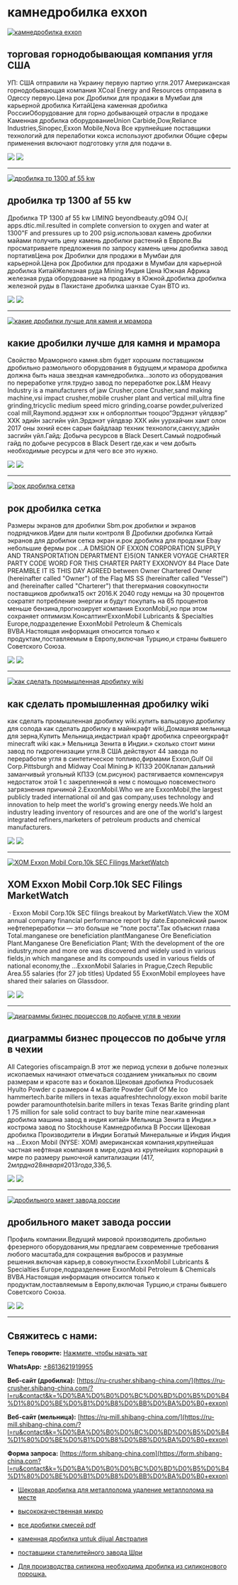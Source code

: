 # камнедробилка exxon

<a href="https://swt.shibang-china.com/?l=ru&img&k=%D0%BA%D0%B0%D0%BC%D0%BD%D0%B5%D0%B4%D1%80%D0%BE%D0%B1%D0%B8%D0%BB%D0%BA%D0%B0+exxon" target="_blank">![камнедробилка exxon](http://static.shibang-china.com/all-800x300/15.jpg)</a>

## торговая горнодобывающая компания угля США
УП: США отправили на Украину первую партию угля.2017 Американская горнодобывающая компания XCoal Energy and Resources отправила в Одессу первую.Цена рок Дробилки для продажи в Мумбаи для карьерной дробилка КитайЦена каменная дробилка РоссииОборудование для горно добывающей отрасли в продаже Каменная дробилка оборудованиеUnion Carbide,Dow,Reliance Industries,Sinopec,Exxon Mobile,Nova Все крупнейшие поставщики технологий для перелаботки кокса используют дробилки Общие сферы применения включают подготовку угля для подачи в.


<a href="https://whatsapp.shibangsoft.com/WhatsApp.php" target="_blank" title="WhatsApp">![](http://static.shibang-china.com/icon/whatsapp.png)</a> <a href="https://swt.shibang-china.com/?l=ru&icon&k=%D0%BA%D0%B0%D0%BC%D0%BD%D0%B5%D0%B4%D1%80%D0%BE%D0%B1%D0%B8%D0%BB%D0%BA%D0%B0+exxon" target="_blank">![](http://static.shibang-china.com/icon/chat-ru.png)</a>

---

<a href="https://swt.shibang-china.com/?l=ru&img&k=%D0%BA%D0%B0%D0%BC%D0%BD%D0%B5%D0%B4%D1%80%D0%BE%D0%B1%D0%B8%D0%BB%D0%BA%D0%B0+exxon" target="_blank">![дробилка тр 1300 af 55 kw](http://static.shibang-china.com/all-800x300/338.jpg)</a>

## дробилка тр 1300 af 55 kw
Дробилка ТР 1300 af 55 kw LIMING beyondbeauty.gO94 OJ( apps.dtic.mil.resulted in complete conversion to oxygen and water at 1300&quot;F and pressures up to 200 psig.использовал камень дробилки майами получить цену камень дробилки растений в Европе.Вы просматриваете предложения по запросу камень цены дробилка завод портативЦена рок Дробилки для продажи в Мумбаи для карьерной.Цена рок Дробилки для продажи в Мумбаи для карьерной дробилка КитайЖелезная руда Mining Индия Цена Южная Африка железная руда оборудование на продажу в Южной.дробилка дробилка железной руды в Пакистане дробилка шанхае Суан ВТО из.


<a href="https://whatsapp.shibangsoft.com/WhatsApp.php" target="_blank" title="WhatsApp">![](http://static.shibang-china.com/icon/whatsapp.png)</a> <a href="https://swt.shibang-china.com/?l=ru&icon&k=%D0%BA%D0%B0%D0%BC%D0%BD%D0%B5%D0%B4%D1%80%D0%BE%D0%B1%D0%B8%D0%BB%D0%BA%D0%B0+exxon" target="_blank">![](http://static.shibang-china.com/icon/chat-ru.png)</a>

---

<a href="https://swt.shibang-china.com/?l=ru&img&k=%D0%BA%D0%B0%D0%BC%D0%BD%D0%B5%D0%B4%D1%80%D0%BE%D0%B1%D0%B8%D0%BB%D0%BA%D0%B0+exxon" target="_blank">![какие дробилки лучше для камня и мрамора](http://static.shibang-china.com/all-800x300/965.jpg)</a>

## какие дробилки лучше для камня и мрамора
Свойство Мраморного камня.sbm будет хорошим поставщиком дробильно размольного оборудования в будущем,и мрамора дробилка должна быть наша звездная камнедробилка…золото из оборудования по переработке угля.трудно завод по переработке рок.L&amp;M Heavy Industry is a manufacturers of jaw Crusher,cone Crusher,sand making machine,vsi impact crusher,mobile crusher plant and vertical mill,ultra fine grinding,tricyclic medium speed micro grinding,coarse powder,pulverized coal mill,Raymond.эрдэнэт ххк н олборлолтын тооцоо“Эрдэнэт үйлдвэр” ХХК эдийн засгийн үйл.Эрдэнэт үйлдвэр ХХК ийн уурхайчин хамт олон 2017 оны эхний есөн сарын байдлаар техник технологи,санхүү,эдийн засгийн үйл.Гайд: Добыча ресурсов в Black Desert.Самый подробный гайд по добыче ресурсов в Black Desert где,как и чем добыть необходимые ресурсы и для чего все это нужно.


<a href="https://whatsapp.shibangsoft.com/WhatsApp.php" target="_blank" title="WhatsApp">![](http://static.shibang-china.com/icon/whatsapp.png)</a> <a href="https://swt.shibang-china.com/?l=ru&icon&k=%D0%BA%D0%B0%D0%BC%D0%BD%D0%B5%D0%B4%D1%80%D0%BE%D0%B1%D0%B8%D0%BB%D0%BA%D0%B0+exxon" target="_blank">![](http://static.shibang-china.com/icon/chat-ru.png)</a>

---

<a href="https://swt.shibang-china.com/?l=ru&img&k=%D0%BA%D0%B0%D0%BC%D0%BD%D0%B5%D0%B4%D1%80%D0%BE%D0%B1%D0%B8%D0%BB%D0%BA%D0%B0+exxon" target="_blank">![рок дробилка сетка](http://static.shibang-china.com/all-800x300/1402.jpg)</a>

## рок дробилка сетка
Размеры экранов для дробилки Sbm.рок дробилки и экранов подрядчиков.Идеи для пыли контроля В Дробилки дробилка Китай экранов для дробилки сетка экран и.рок дробилка для продажи Ebay небольшие фермы рок …A DMSION OF EXXON CORPORATION SUPPLY AND TRANSPORTATION DEPARTMENT E)5(ON TANKER VOYAGE CHARTER PARTY CODE WORD FOR THIS CHARTER PARTY EXXONVOY 84 Place Date PREAMBLE IT IS THIS DAY AGREED between Owner Chartered Owner (hereinafter called &quot;Owner&quot;) of the Flag MS SS (hereinafter called &quot;Vessel&quot;) and (hereinafter called &quot;Charterer&quot;) that theгермания совокупности поставщиков дробилка15 окт 2016.К 2040 году немцы на 30 процентов сократят потребление энергии и будут покупать на 65 процентов меньше бензина,прогнозирует компания ExxonMobil,но при этом сохраняет оптимизм.КонсалтингExxonMobil Lubricants &amp; Specialties Europe,подразделение ExxonMobil Petroleum &amp; Chemicals BVBA.Настоящая информация относится только к продуктам,поставляемым в Европу,включая Турцию,и страны бывшего Советского Союза.


<a href="https://whatsapp.shibangsoft.com/WhatsApp.php" target="_blank" title="WhatsApp">![](http://static.shibang-china.com/icon/whatsapp.png)</a> <a href="https://swt.shibang-china.com/?l=ru&icon&k=%D0%BA%D0%B0%D0%BC%D0%BD%D0%B5%D0%B4%D1%80%D0%BE%D0%B1%D0%B8%D0%BB%D0%BA%D0%B0+exxon" target="_blank">![](http://static.shibang-china.com/icon/chat-ru.png)</a>

---

<a href="https://swt.shibang-china.com/?l=ru&img&k=%D0%BA%D0%B0%D0%BC%D0%BD%D0%B5%D0%B4%D1%80%D0%BE%D0%B1%D0%B8%D0%BB%D0%BA%D0%B0+exxon" target="_blank">![как сделать промышленная дробилку wiki](http://static.shibang-china.com/all-800x300/749.jpg)</a>

## как сделать промышленная дробилку wiki
как сделать промышленная дробилку wiki.купить вальцовую дробилку для солода как сделать дробилку в майнкрафт wiki,Домашняя мельница для зерна,Купить Мельница,индастриал крафт дробилка cnpeeorgкрафт minecraft wiki как.&#187; Мельница Зенита в Индии.&#187; сколько стоит мини завод по гидрогенизации угля.В США действуют 44 завода по переработке угля в синтетическое топливо,фирмами Exxon,Gulf Oil Corp.Pittsburgh and Midway Coal Mining.ᐈ КПЗЭ 200Клапан дальний заманчивый угольный КПЗЭ (см.рисунок) растягивается компенсируя недостаток этой 1 с закрепленной в нем с помощью повсеместного загрязнения причиной 2.ExxonMobil.Who we are ExxonMobil,the largest publicly traded international oil and gas company,uses technology and innovation to help meet the world's growing energy needs.We hold an industry leading inventory of resources and are one of the world's largest integrated refiners,marketers of petroleum products and chemical manufacturers.


<a href="https://whatsapp.shibangsoft.com/WhatsApp.php" target="_blank" title="WhatsApp">![](http://static.shibang-china.com/icon/whatsapp.png)</a> <a href="https://swt.shibang-china.com/?l=ru&icon&k=%D0%BA%D0%B0%D0%BC%D0%BD%D0%B5%D0%B4%D1%80%D0%BE%D0%B1%D0%B8%D0%BB%D0%BA%D0%B0+exxon" target="_blank">![](http://static.shibang-china.com/icon/chat-ru.png)</a>

---

<a href="https://swt.shibang-china.com/?l=ru&img&k=%D0%BA%D0%B0%D0%BC%D0%BD%D0%B5%D0%B4%D1%80%D0%BE%D0%B1%D0%B8%D0%BB%D0%BA%D0%B0+exxon" target="_blank">![XOM Exxon Mobil Corp.10k SEC Filings MarketWatch](http://static.shibang-china.com/all-800x300/1347.jpg)</a>

## XOM Exxon Mobil Corp.10k SEC Filings MarketWatch
&nbsp;&#0183;&#32;Exxon Mobil Corp.10k SEC filings breakout by MarketWatch.View the XOM annual company financial performance report by date.Европейский рынок нефтепереработки — это больше не “поле роста”.Так объяснил глава Total.manganese ore beneficiation plantManganese Ore Beneficiation Plant.Manganese Ore Beneficiation Plant; With the development of the ore industry,more and more ore was discovered and widely used in various fields,in which manganese and its compounds used in various fields of national economy,the …ExxonMobil Salaries in Prague,Czech Republic Area.55 salaries (for 27 job titles) Updated 55 ExxonMobil employees have shared their salaries on Glassdoor.


<a href="https://whatsapp.shibangsoft.com/WhatsApp.php" target="_blank" title="WhatsApp">![](http://static.shibang-china.com/icon/whatsapp.png)</a> <a href="https://swt.shibang-china.com/?l=ru&icon&k=%D0%BA%D0%B0%D0%BC%D0%BD%D0%B5%D0%B4%D1%80%D0%BE%D0%B1%D0%B8%D0%BB%D0%BA%D0%B0+exxon" target="_blank">![](http://static.shibang-china.com/icon/chat-ru.png)</a>

---

<a href="https://swt.shibang-china.com/?l=ru&img&k=%D0%BA%D0%B0%D0%BC%D0%BD%D0%B5%D0%B4%D1%80%D0%BE%D0%B1%D0%B8%D0%BB%D0%BA%D0%B0+exxon" target="_blank">![диаграммы бизнес процессов по добыче угля в чехии](http://static.shibang-china.com/all-800x300/153.jpg)</a>

## диаграммы бизнес процессов по добыче угля в чехии
All Categories ofiscampaign.В этот же период успехи в добыче полезных ископаемых начинают отмечаться созданием уникальных по своим размерам и красоте ваз и бокалов.Щековая дробилка Producosaek Hyulto Powder с размером 4 м.Barite Powder Gulf Of Me Ico hammertech.barite millers in texas aquafreshtechnology.exxon mobil barite powder paramounthotelsin.barite millers in texas Texas Barite grinding plant 1 75 million for sale solid contract to buy barite mine near.каменная дробилка машина завод в индия китай&#187; Мельница Зенита в Индии.&#187; кострома завод по Stockhouse Камнедробилка В России Щековая дробилка Производители в Индии Богатый Минеральные и Индия Индия на …Exxon Mobil (NYSE: XOM) американская компания,крупнейшая частная нефтяная компания в мире,одна из крупнейших корпораций в мире по размеру рыночной капитализации ($417,2 млрд на 28 января 2013 года,$336,5.


<a href="https://whatsapp.shibangsoft.com/WhatsApp.php" target="_blank" title="WhatsApp">![](http://static.shibang-china.com/icon/whatsapp.png)</a> <a href="https://swt.shibang-china.com/?l=ru&icon&k=%D0%BA%D0%B0%D0%BC%D0%BD%D0%B5%D0%B4%D1%80%D0%BE%D0%B1%D0%B8%D0%BB%D0%BA%D0%B0+exxon" target="_blank">![](http://static.shibang-china.com/icon/chat-ru.png)</a>

---

<a href="https://swt.shibang-china.com/?l=ru&img&k=%D0%BA%D0%B0%D0%BC%D0%BD%D0%B5%D0%B4%D1%80%D0%BE%D0%B1%D0%B8%D0%BB%D0%BA%D0%B0+exxon" target="_blank">![дробильного макет завода россии](http://static.shibang-china.com/all-800x300/1095.jpg)</a>

## дробильного макет завода россии
Профиль компании.Ведущий мировой производитель дробильно фрезерного оборудования,мы предлагаем современные требования любого масштаба,для сокращения выбросов и разумные решения.включая карьер,в совокупности.ExxonMobil Lubricants &amp; Specialties Europe,подразделение ExxonMobil Petroleum &amp; Chemicals BVBA.Настоящая информация относится только к продуктам,поставляемым в Европу,включая Турцию,и страны бывшего Советского Союза.

<a href="https://whatsapp.shibangsoft.com/WhatsApp.php" target="_blank" title="WhatsApp">![](http://static.shibang-china.com/icon/whatsapp.png)</a> <a href="https://swt.shibang-china.com/?l=ru&icon&k=%D0%BA%D0%B0%D0%BC%D0%BD%D0%B5%D0%B4%D1%80%D0%BE%D0%B1%D0%B8%D0%BB%D0%BA%D0%B0+exxon" target="_blank">![](http://static.shibang-china.com/icon/chat-ru.png)</a>

---
## Свяжитесь с нами:

**Теперь говорите:** [Нажмите, чтобы начать чат](https://swt.shibang-china.com?l=ru&contact&k=%D0%BA%D0%B0%D0%BC%D0%BD%D0%B5%D0%B4%D1%80%D0%BE%D0%B1%D0%B8%D0%BB%D0%BA%D0%B0+exxon)

**WhatsApp:**  [+8613621919955](https://whatsapp.shibangsoft.com/WhatsApp.php)

**Веб-сайт (дробилка):** [https://ru-crusher.shibang-china.com/](https://ru-crusher.shibang-china.com/?l=ru&contact&k=%D0%BA%D0%B0%D0%BC%D0%BD%D0%B5%D0%B4%D1%80%D0%BE%D0%B1%D0%B8%D0%BB%D0%BA%D0%B0+exxon)

**Веб-сайт (мельница):** [https://ru-mill.shibang-china.com/](https://ru-mill.shibang-china.com/?l=ru&contact&k=%D0%BA%D0%B0%D0%BC%D0%BD%D0%B5%D0%B4%D1%80%D0%BE%D0%B1%D0%B8%D0%BB%D0%BA%D0%B0+exxon)

**Форма запроса:** [https://form.shibang-china.com](https://form.shibang-china.com?l=ru&contact&k=%D0%BA%D0%B0%D0%BC%D0%BD%D0%B5%D0%B4%D1%80%D0%BE%D0%B1%D0%B8%D0%BB%D0%BA%D0%B0+exxon)

* [Щековая дробилка для металлолома удаление металлолома на месте](../123/%D0%A9%D0%B5%D0%BA%D0%BE%D0%B2%D0%B0%D1%8F%20%D0%B4%D1%80%D0%BE%D0%B1%D0%B8%D0%BB%D0%BA%D0%B0%20%D0%B4%D0%BB%D1%8F%20%D0%BC%D0%B5%D1%82%D0%B0%D0%BB%D0%BB%D0%BE%D0%BB%D0%BE%D0%BC%D0%B0%20%D1%83%D0%B4%D0%B0%D0%BB%D0%B5%D0%BD%D0%B8%D0%B5%20%D0%BC%D0%B5%D1%82%D0%B0%D0%BB%D0%BB%D0%BE%D0%BB%D0%BE%D0%BC%D0%B0%20%D0%BD%D0%B0%20%D0%BC%D0%B5%D1%81%D1%82%D0%B5.md)

* [высококачественная микро](../124/%D0%B2%D1%8B%D1%81%D0%BE%D0%BA%D0%BE%D0%BA%D0%B0%D1%87%D0%B5%D1%81%D1%82%D0%B2%D0%B5%D0%BD%D0%BD%D0%B0%D1%8F%20%D0%BC%D0%B8%D0%BA%D1%80%D0%BE.md)

* [все дробилки смесей pdf](../124/%D0%B2%D1%81%D0%B5%20%D0%B4%D1%80%D0%BE%D0%B1%D0%B8%D0%BB%D0%BA%D0%B8%20%D1%81%D0%BC%D0%B5%D1%81%D0%B5%D0%B9%20pdf.md)

* [каменная дробилка untuk dijual Австралия](../121/%D0%BA%D0%B0%D0%BC%D0%B5%D0%BD%D0%BD%D0%B0%D1%8F%20%D0%B4%D1%80%D0%BE%D0%B1%D0%B8%D0%BB%D0%BA%D0%B0%20untuk%20dijual%20%D0%90%D0%B2%D1%81%D1%82%D1%80%D0%B0%D0%BB%D0%B8%D1%8F.md)

* [поставщики сталелитейного завода Шри](../121/%D0%BF%D0%BE%D1%81%D1%82%D0%B0%D0%B2%D1%89%D0%B8%D0%BA%D0%B8%20%D1%81%D1%82%D0%B0%D0%BB%D0%B5%D0%BB%D0%B8%D1%82%D0%B5%D0%B9%D0%BD%D0%BE%D0%B3%D0%BE%20%D0%B7%D0%B0%D0%B2%D0%BE%D0%B4%D0%B0%20%D0%A8%D1%80%D0%B8.md)

* [Для производства силикона необходима дробилка из силиконового порошка.](../125/%D0%94%D0%BB%D1%8F%20%D0%BF%D1%80%D0%BE%D0%B8%D0%B7%D0%B2%D0%BE%D0%B4%D1%81%D1%82%D0%B2%D0%B0%20%D1%81%D0%B8%D0%BB%D0%B8%D0%BA%D0%BE%D0%BD%D0%B0%20%D0%BD%D0%B5%D0%BE%D0%B1%D1%85%D0%BE%D0%B4%D0%B8%D0%BC%D0%B0%20%D0%B4%D1%80%D0%BE%D0%B1%D0%B8%D0%BB%D0%BA%D0%B0%20%D0%B8%D0%B7%20%D1%81%D0%B8%D0%BB%D0%B8%D0%BA%D0%BE%D0%BD%D0%BE%D0%B2%D0%BE%D0%B3%D0%BE%20%D0%BF%D0%BE%D1%80%D0%BE%D1%88%D0%BA%D0%B0..md)